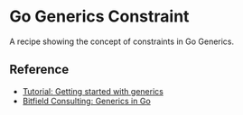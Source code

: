 # Go Generics Constraint

A recipe showing the concept of constraints in Go Generics.

## Reference

* [Tutorial: Getting started with generics](https://go.dev/doc/tutorial/generics)
* [Bitfield Consulting: Generics in Go](https://bitfieldconsulting.com/golang/generics)
